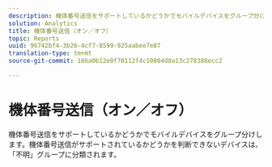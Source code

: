 ```yaml
---
description: 機体番号送信をサポートしているかどうかでモバイルデバイスをグループ分けします。機体番号送信がサポートされているかどうかを判断できないデバイスは、「不明」グループに分類されます。
solution: Analytics
title: 機体番号送信（オン／オフ）
topic: Reports
uuid: 96742bf4-3b26-4cf7-8599-925aabee7e87
translation-type: tm+mt
source-git-commit: 16ba0b12e0f70112f4c10804d0a13c278388ecc2

---
```



# 機体番号送信（オン／オフ）

機体番号送信をサポートしているかどうかでモバイルデバイスをグループ分けします。機体番号送信がサポートされているかどうかを判断できないデバイスは、「不明」グループに分類されます。

